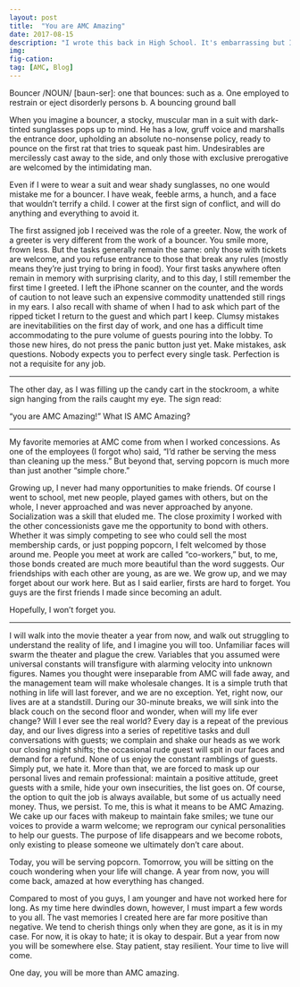 ```yaml
---
layout: post
title:  "You are AMC Amazing"
date: 2017-08-15
description: "I wrote this back in High School. It's embarrassing but I thought I'd share it here"
img:
fig-cation:
tag: [AMC, Blog]
---
```


Bouncer /NOUN/ [baun-ser]: one that bounces: such as a. One employed to restrain or eject disorderly persons b. A bouncing ground ball

When you imagine a bouncer, a stocky, muscular man in a suit with dark-tinted sunglasses pops up to mind. He has a low, gruff voice and marshalls the entrance door, upholding an absolute no-nonsense policy, ready to pounce on the first rat that tries to squeak past him. Undesirables are mercilessly cast away to the side, and only those with exclusive prerogative are welcomed by the intimidating man. 

Even if I were to wear a suit and wear shady sunglasses, no one would mistake me for a bouncer. I have weak, feeble arms, a hunch, and a face that wouldn’t terrify a child. I cower at the first sign of conflict, and will do anything and everything to avoid it. 

The first assigned job I received was the role of a greeter. Now, the work of a greeter is very different from the work of a bouncer. You smile more, frown less. But the tasks generally remain the same: only those with tickets are welcome, and you refuse entrance to those that break any rules (mostly means they’re just trying to bring in food). Your first tasks anywhere often remain in memory with surprising clarity, and to this day, I still remember the first time I greeted. I left the iPhone scanner on the counter, and the words of caution to not leave such an expensive commodity unattended still rings in my ears. I also recall with shame of when I had to ask which part of the ripped ticket I return to the guest and which part I keep. Clumsy mistakes are inevitabilities on the first day of work, and one has a difficult time accommodating to the pure volume of guests pouring into the lobby. To those new hires, do not press the panic button just yet.  Make mistakes, ask questions. Nobody expects you to perfect every single task. Perfection is not a requisite for any job. 
___________

The other day, as I was filling up the candy cart in the stockroom, a white sign hanging from the rails caught my eye. The sign read:

 “you are AMC Amazing!”
 What IS AMC Amazing?
____________

My favorite memories at AMC come from when I worked concessions. As one of the employees (I forgot who) said, “I’d rather be serving the mess than cleaning up the mess.” But beyond that, serving popcorn is much more than just another “simple chore.”

Growing up, I never had many opportunities to make friends. Of course I went to school, met new people, played games with others, but on the whole, I never approached and was never approached by anyone. Socialization was a skill that eluded me. The close proximity I worked with the other concessionists gave me the opportunity to bond with others. Whether it was simply competing to see who could sell the most membership cards, or just popping popcorn, I felt welcomed by those around me. People you meet at work are called “co-workers,” but, to me, those bonds created are much more beautiful than the word suggests. Our friendships with each other are young, as are we. We grow up, and we may forget about our work here. But as I said earlier, firsts are hard to forget. You guys are the first friends I made since becoming an adult.

Hopefully, I won’t forget you.
_________

I will walk into the movie theater a year from now, and walk out struggling to understand the reality of life, and I imagine you will too. Unfamiliar faces will swarm the theater and plague the crew. Variables that you assumed were universal constants will transfigure with alarming velocity into unknown figures. Names you thought were inseparable from AMC will fade away, and the management team will make wholesale changes. It is a simple truth that nothing in life will last forever, and we are no exception.
Yet, right now, our lives are at a standstill. During our 30-minute  breaks, we will sink into the black couch on the second floor and wonder, when will my life ever change? Will I ever see the real world? Every day is a repeat of the previous day, and our lives digress into a series of repetitive tasks and dull conversations with guests; we complain and shake our heads as we work our closing night shifts; the occasional rude guest will spit in our faces and demand for a refund. None of us enjoy the constant ramblings of guests. Simply put, we hate it. More than that, we are forced to mask up our personal lives and remain professional: maintain a positive attitude, greet guests with a smile, hide your own insecurities, the list goes on. Of course, the option to quit the job is always available, but some of us actually need money. Thus, we persist. 
To me, this is what it means to be AMC Amazing. We cake up our faces with makeup to maintain fake smiles; we tune our voices to provide a warm welcome; we reprogram our cynical personalities to help our guests. The purpose of life disappears and we become robots, only existing to please someone we ultimately don’t care about.

Today, you will be serving popcorn. Tomorrow, you will be sitting on the couch wondering when your life will change. A year from now, you will come back, amazed at how everything has changed.

Compared to most of you guys, I am younger and have not worked here for long. As my time here dwindles down, however, I must impart a few words to you all. The vast memories I created here are far more positive than negative. We tend to cherish things only when they are gone, as it is in my case. For now, it is okay to hate; it is okay to despair. But a year from now you will be somewhere else. Stay patient, stay resilient. Your time to live will come. 

One day, you will be more than AMC amazing. 

